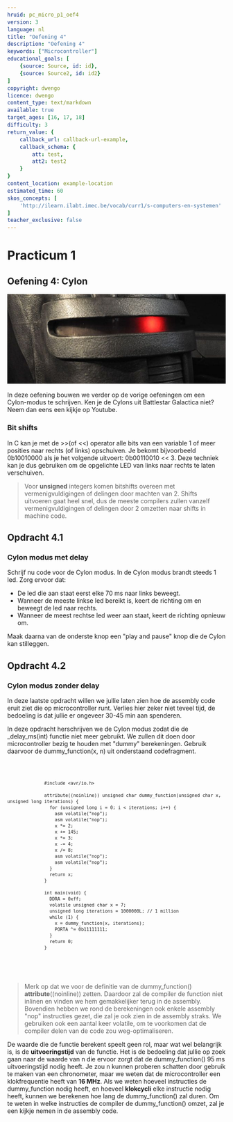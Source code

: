 ```yaml
---
hruid: pc_micro_p1_oef4
version: 3
language: nl
title: "Oefening 4"
description: "Oefening 4"
keywords: ["Microcontroller"]
educational_goals: [
    {source: Source, id: id}, 
    {source: Source2, id: id2}
]
copyright: dwengo
licence: dwengo
content_type: text/markdown
available: true
target_ages: [16, 17, 18]
difficulty: 3
return_value: {
    callback_url: callback-url-example,
    callback_schema: {
        att: test,
        att2: test2
    }
}
content_location: example-location
estimated_time: 60
skos_concepts: [
    'http://ilearn.ilabt.imec.be/vocab/curr1/s-computers-en-systemen'
]
teacher_exclusive: false
---
```

# Practicum 1

## Oefening 4: Cylon

![](embed/cylon.jpg "cylon")

In deze oefening bouwen we verder op de vorige oefeningen om een Cylon-modus te schrijven. Ken je de Cylons uit Battlestar Galactica niet? Neem dan eens een kijkje op Youtube.


### Bit shifts

In C kan je met de >>(of <<) operator alle bits van een variable 1 of meer posities naar rechts (of links) opschuiven. Je bekomt bijvoorbeeld 0b10010000 als je het volgende uitvoert: 0b00110010 << 3. Deze techniek kan je dus gebruiken om de opgelichte LED van links naar rechts te laten verschuiven.

> Voor **unsigned** integers komen bitshifts overeen met vermenigvuldigingen of delingen door machten van 2. Shifts uitvoeren gaat heel snel, dus de meeste compilers zullen vanzelf vermenigvuldigingen of delingen door 2 omzetten naar shifts in machine code.

<div class="dwengo-content assignment">
    <h2 class="title">Opdracht 4.1</h2>
    <div class="content">
      <h3>Cylon modus met delay</h3>
      <p>
        Schrijf nu code voor de Cylon modus. In de Cylon modus brandt steeds 1 led. Zorg ervoor dat:
      </p>
      <p>
        <ul>
          <li>De led die aan staat eerst elke 70 ms naar links beweegt.</li>
          <li>Wanneer de meeste linkse led bereikt is, keert de richting om en beweegt de led naar rechts.</li>
          <li>Wanneer de meest rechtse led weer aan staat, keert de richting opnieuw om.</li>
        </ul>
      </p>
      <p>
        Maak daarna van de onderste knop een "play and pause" knop die de Cylon kan stilleggen.
      </p>
    </div>
</div>

<div class="dwengo-content assignment">
    <h2 class="title">Opdracht 4.2</h2>
    <div class="content">
      <h3>Cylon modus zonder delay</h3>
      <p>
        In deze laatste opdracht willen we jullie laten zien hoe de assembly code eruit ziet die op microcontroller runt. Verlies hier zeker niet teveel tijd, de bedoeling is dat jullie er ongeveer 30-45 min aan spenderen.
      </p>
      <p>
        In deze opdracht herschrijven we de Cylon modus zodat die de _delay_ms(int) functie niet meer gebruikt. We zullen dit doen door microcontroller bezig te houden met "dummy" berekeningen. Gebruik daarvoor de dummy_function(x, n) uit onderstaand codefragment.
      </p>
      <p>
        <div class="dwengo-content dwengo-code-simulator">
          <pre>
<code class="language-cpp" data-filename="filename.cpp">

                  #include <avr/io.h>

                  attribute((noinline)) unsigned char dummy_function(unsigned char x, unsigned long iterations) {
                    for (unsigned long i = 0; i < iterations; i++) {
                      asm volatile("nop");
                      asm volatile("nop");
                      x *= 2;
                      x += 145;
                      x *= 3;
                      x -= 4;
                      x /= 8;
                      asm volatile("nop");
                      asm volatile("nop");
                    }
                    return x;
                  }

                  int main(void) {
                    DDRA = 0xff;
                    volatile unsigned char x = 7;
                    unsigned long iterations = 1000000L; // 1 million
                    while (1) {
                      x = dummy_function(x, iterations);
                      PORTA ^= 0b11111111;
                    }
                    return 0;
                  }
</code>
            </pre>
          </div>
        </p>
    </div>
</div>

> Merk op dat we voor de definitie van de dummy_function() __attribute__((noinline)) zetten. Daardoor zal de compiler de function niet inlinen en vinden we hem gemakkelijker terug in de assembly. Bovendien hebben we rond de berekeningen ook enkele assembly "nop" instructies gezet, die zal je ook zien in de assembly straks. We gebruiken ook een aantal keer volatile, om te voorkomen dat de compiler delen van de code zou weg-optimaliseren.

De waarde die de functie berekent speelt geen rol, maar wat wel belangrijk is, is de **uitvoeringstijd** van de functie. Het is de bedoeling dat jullie op zoek gaan naar de waarde van n die ervoor zorgt dat de dummy_function() 95 ms uitvoeringstijd nodig heeft. Je zou n kunnen proberen schatten door gebruik te maken van een chronometer, maar we weten dat de microcontroller een klokfrequentie heeft van **16 MHz**. Als we weten hoeveel instructies de dummy_function nodig heeft, en hoeveel **klokcycli** elke instructie nodig heeft, kunnen we berekenen hoe lang de dummy_function() zal duren. Om te weten in welke instructies de compiler de dummy_function() omzet, zal je een kijkje nemen in de assembly code.